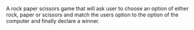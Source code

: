 A rock paper scissors game that will ask user to choose an option of either rock, paper or scissors and match the users option to the option of the computer and finally declare a winner. 
